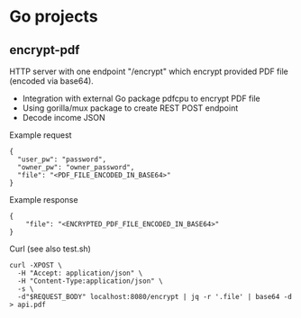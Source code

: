 # Go projects

## encrypt-pdf

HTTP server with one endpoint "/encrypt" which encrypt provided PDF file (encoded via base64).

* Integration with external Go package pdfcpu to encrypt PDF file
* Using gorilla/mux package to create REST POST endpoint
* Decode income JSON

Example request
```
{
  "user_pw": "password",
  "owner_pw": "owner_password",
  "file": "<PDF_FILE_ENCODED_IN_BASE64>"
}
```

Example response
```
{
    "file": "<ENCRYPTED_PDF_FILE_ENCODED_IN_BASE64>"
}
```

Curl (see also test.sh)

```
curl -XPOST \
  -H "Accept: application/json" \
  -H "Content-Type:application/json" \
  -s \
  -d"$REQUEST_BODY" localhost:8080/encrypt | jq -r '.file' | base64 -d > api.pdf

```
